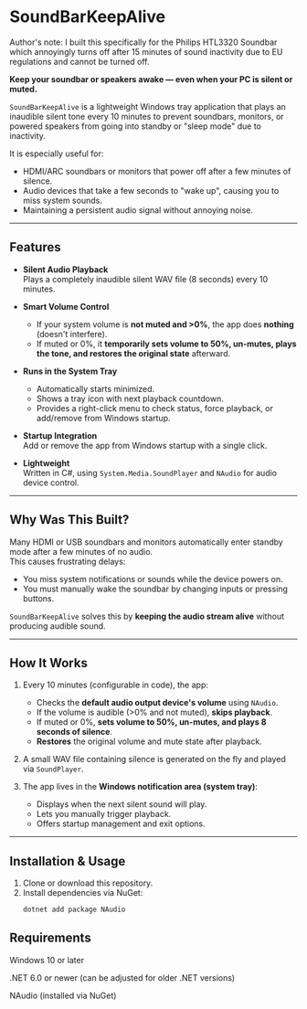 # SoundBarKeepAlive

Author's note: I built this specifically for the Philips HTL3320 Soundbar which annoyingly turns off after 15 minutes of sound inactivity due to EU regulations and cannot be turned off. 

**Keep your soundbar or speakers awake — even when your PC is silent or muted.**

`SoundBarKeepAlive` is a lightweight Windows tray application that plays an inaudible silent tone every 10 minutes to prevent soundbars, monitors, or powered speakers from going into standby or "sleep mode" due to inactivity.  

It is especially useful for:
- HDMI/ARC soundbars or monitors that power off after a few minutes of silence.
- Audio devices that take a few seconds to "wake up", causing you to miss system sounds.
- Maintaining a persistent audio signal without annoying noise.

---

## Features

- **Silent Audio Playback**  
  Plays a completely inaudible silent WAV file (8 seconds) every 10 minutes.

- **Smart Volume Control**  
  - If your system volume is **not muted and >0%**, the app does **nothing** (doesn't interfere).  
  - If muted or 0%, it **temporarily sets volume to 50%, un-mutes, plays the tone, and restores the original state** afterward.

- **Runs in the System Tray**  
  - Automatically starts minimized.
  - Shows a tray icon with next playback countdown.
  - Provides a right-click menu to check status, force playback, or add/remove from Windows startup.

- **Startup Integration**  
  Add or remove the app from Windows startup with a single click.

- **Lightweight**  
  Written in C#, using `System.Media.SoundPlayer` and `NAudio` for audio device control.

---

## Why Was This Built?

Many HDMI or USB soundbars and monitors automatically enter standby mode after a few minutes of no audio.  
This causes frustrating delays:
- You miss system notifications or sounds while the device powers on.
- You must manually wake the soundbar by changing inputs or pressing buttons.

`SoundBarKeepAlive` solves this by **keeping the audio stream alive** without producing audible sound.

---

## How It Works

1. Every 10 minutes (configurable in code), the app:
   - Checks the **default audio output device's volume** using `NAudio`.
   - If the volume is audible (>0% and not muted), **skips playback**.
   - If muted or 0%, **sets volume to 50%, un-mutes, and plays 8 seconds of silence**.
   - **Restores** the original volume and mute state after playback.

2. A small WAV file containing silence is generated on the fly and played via `SoundPlayer`.

3. The app lives in the **Windows notification area (system tray)**:
   - Displays when the next silent sound will play.
   - Lets you manually trigger playback.
   - Offers startup management and exit options.

---

## Installation & Usage

1. Clone or download this repository.
2. Install dependencies via NuGet:
   ```bash
   dotnet add package NAudio


## Requirements

Windows 10 or later

.NET 6.0 or newer (can be adjusted for older .NET versions)

NAudio (installed via NuGet)

